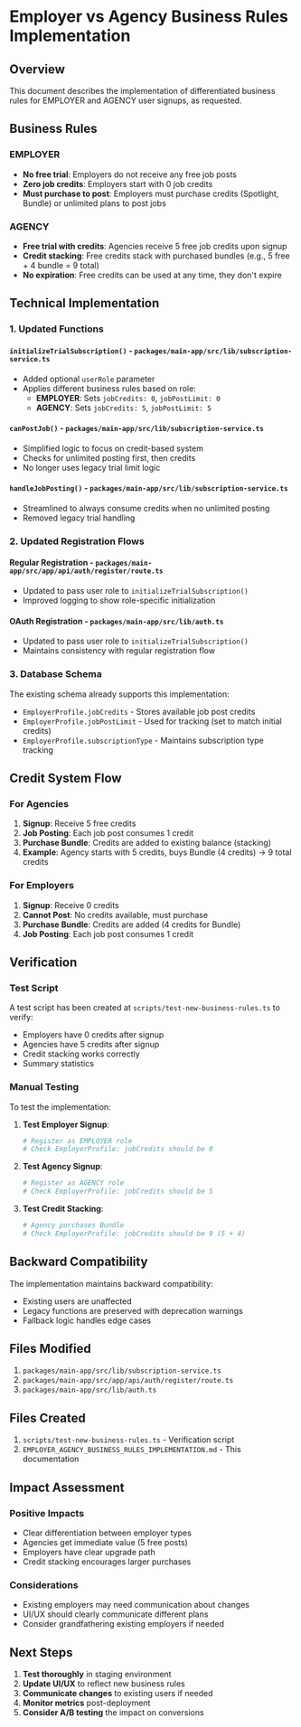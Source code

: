 # Employer vs Agency Business Rules Implementation

## Overview

This document describes the implementation of differentiated business rules for EMPLOYER and AGENCY user signups, as requested.

## Business Rules

### EMPLOYER
- **No free trial**: Employers do not receive any free job posts
- **Zero job credits**: Employers start with 0 job credits
- **Must purchase to post**: Employers must purchase credits (Spotlight, Bundle) or unlimited plans to post jobs

### AGENCY
- **Free trial with credits**: Agencies receive 5 free job credits upon signup
- **Credit stacking**: Free credits stack with purchased bundles (e.g., 5 free + 4 bundle = 9 total)
- **No expiration**: Free credits can be used at any time, they don't expire

## Technical Implementation

### 1. Updated Functions

#### `initializeTrialSubscription()` - `packages/main-app/src/lib/subscription-service.ts`
- Added optional `userRole` parameter
- Applies different business rules based on role:
  - **EMPLOYER**: Sets `jobCredits: 0`, `jobPostLimit: 0`
  - **AGENCY**: Sets `jobCredits: 5`, `jobPostLimit: 5`

#### `canPostJob()` - `packages/main-app/src/lib/subscription-service.ts`
- Simplified logic to focus on credit-based system
- Checks for unlimited posting first, then credits
- No longer uses legacy trial limit logic

#### `handleJobPosting()` - `packages/main-app/src/lib/subscription-service.ts`
- Streamlined to always consume credits when no unlimited posting
- Removed legacy trial handling

### 2. Updated Registration Flows

#### Regular Registration - `packages/main-app/src/app/api/auth/register/route.ts`
- Updated to pass user role to `initializeTrialSubscription()`
- Improved logging to show role-specific initialization

#### OAuth Registration - `packages/main-app/src/lib/auth.ts`
- Updated to pass user role to `initializeTrialSubscription()`
- Maintains consistency with regular registration flow

### 3. Database Schema

The existing schema already supports this implementation:
- `EmployerProfile.jobCredits` - Stores available job post credits
- `EmployerProfile.jobPostLimit` - Used for tracking (set to match initial credits)
- `EmployerProfile.subscriptionType` - Maintains subscription type tracking

## Credit System Flow

### For Agencies
1. **Signup**: Receive 5 free credits
2. **Job Posting**: Each job post consumes 1 credit
3. **Purchase Bundle**: Credits are added to existing balance (stacking)
4. **Example**: Agency starts with 5 credits, buys Bundle (4 credits) → 9 total credits

### For Employers
1. **Signup**: Receive 0 credits
2. **Cannot Post**: No credits available, must purchase
3. **Purchase Bundle**: Credits are added (4 credits for Bundle)
4. **Job Posting**: Each job post consumes 1 credit

## Verification

### Test Script
A test script has been created at `scripts/test-new-business-rules.ts` to verify:
- Employers have 0 credits after signup
- Agencies have 5 credits after signup
- Credit stacking works correctly
- Summary statistics

### Manual Testing
To test the implementation:

1. **Test Employer Signup**:
   ```bash
   # Register as EMPLOYER role
   # Check EmployerProfile: jobCredits should be 0
   ```

2. **Test Agency Signup**:
   ```bash
   # Register as AGENCY role
   # Check EmployerProfile: jobCredits should be 5
   ```

3. **Test Credit Stacking**:
   ```bash
   # Agency purchases Bundle
   # Check EmployerProfile: jobCredits should be 9 (5 + 4)
   ```

## Backward Compatibility

The implementation maintains backward compatibility:
- Existing users are unaffected
- Legacy functions are preserved with deprecation warnings
- Fallback logic handles edge cases

## Files Modified

1. `packages/main-app/src/lib/subscription-service.ts`
2. `packages/main-app/src/app/api/auth/register/route.ts`
3. `packages/main-app/src/lib/auth.ts`

## Files Created

1. `scripts/test-new-business-rules.ts` - Verification script
2. `EMPLOYER_AGENCY_BUSINESS_RULES_IMPLEMENTATION.md` - This documentation

## Impact Assessment

### Positive Impacts
- Clear differentiation between employer types
- Agencies get immediate value (5 free posts)
- Employers have clear upgrade path
- Credit stacking encourages larger purchases

### Considerations
- Existing employers may need communication about changes
- UI/UX should clearly communicate different plans
- Consider grandfathering existing employers if needed

## Next Steps

1. **Test thoroughly** in staging environment
2. **Update UI/UX** to reflect new business rules
3. **Communicate changes** to existing users if needed
4. **Monitor metrics** post-deployment
5. **Consider A/B testing** the impact on conversions
